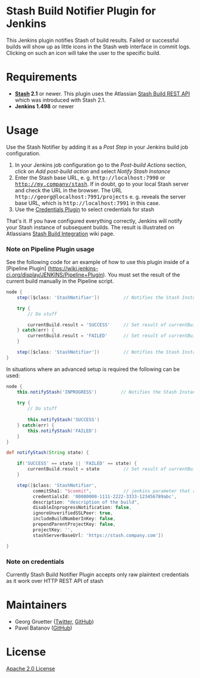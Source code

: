 Stash Build Notifier Plugin for Jenkins
=======================================

This Jenkins plugin notifies Stash of build results. Failed or
successful builds will show up as little icons in the Stash web 
interface in commit logs. Clicking on such an icon will take the 
user to the specific build.

Requirements
============

* **[Stash][] 2.1** or newer. This plugin uses the Atlassian 
[Stash Build REST API][] which was introduced with Stash 2.1. 
* **Jenkins 1.498** or newer

Usage
=====

Use the Stash Notifier by adding it as a _Post Step_ in your Jenkins build job 
configuration. 

1. In your Jenkins job configuration go to the *Post-build Actions* section, 
click on *Add post-build action* and select *Notify Stash Instance*
2. Enter the Stash base URL, e. g. <tt>http://localhost:7990</tt> or 
<tt>http://my.company/stash</tt>. If in doubt, go to your local Stash 
server and check the URL in the browser. The URL 
<tt>http://georg@localhost:7991/projects</tt> e. g. reveals the
server base URL, which is <tt>http://localhost:7991</tt> in this case. 
2. Use the [Credentials Plugin](https://wiki.jenkins-ci.org/display/JENKINS/Credentials+Plugin) to select credentials for stash

That's it. If you have configured everything correctly, Jenkins will notify
your Stash instance of subsequent builds. The result is illustrated on
Atlassians [Stash Build Integration][] wiki page.

### Note on Pipeline Plugin usage

See the following code for an example of how to use this plugin inside of a [Pipeline Plugin]
(https://wiki.jenkins-ci.org/display/JENKINS/Pipeline+Plugin). You must set the result of the 
current build manually in the Pipeline script.

```groovy
node {
    step([$class: 'StashNotifier'])         // Notifies the Stash Instance of an INPROGRESS build

    try {
        // Do stuff

        currentBuild.result = 'SUCCESS'     // Set result of currentBuild !Important!
    } catch(err) {
        currentBuild.result = 'FAILED'      // Set result of currentBuild !Important!
    }

    step([$class: 'StashNotifier'])         // Notifies the Stash Instance of the build result
}
```

In situations where an advanced setup is required the following can be used:
```groovy
node {
    this.notifyStash('INPROGRESS')         // Notifies the Stash Instance of an INPROGRESS build
    
    try {
        // Do stuff
    
        this.notifyStash('SUCCESS')
    } catch(err) {
        this.notifyStash('FAILED')
    }
}

def notifyStash(String state) {

    if('SUCCESS' == state || 'FAILED' == state) {
        currentBuild.result = state         // Set result of currentBuild !Important!
    }

    step([$class: 'StashNotifier',
          commitSha1: "$commit",            // jenkins parameter that resolves to commit's hash
          credentialsId: '00000000-1111-2222-3333-123456789abc',
          description: "description of the build",
          disableInprogressNotification: false,
          ignoreUnverifiedSSLPeer: true,
          includeBuildNumberInKey: false,
          prependParentProjectKey: false,
          projectKey: '',
          stashServerBaseUrl: 'https://stash.company.com'])

}
```

### Note on credentials

Currently Stash Build Notifier Plugin accepts only raw plaintext credentials as it work over HTTP REST API of stash


Maintainers
===========

* Georg Gruetter ([Twitter](https://twitter.com/bumbleGee), [GitHub](https://github.com/gruetter))
* Pavel Batanov ([GitHub](https://github.com/scaytrase))

License
=======

[Apache 2.0 License](http://www.apache.org/licenses/LICENSE-2.0.html)

[Stash]: www.atlassian.com/software/stash
[Stash Build Integration]: https://developer.atlassian.com/stash/docs/latest/how-tos/updating-build-status-for-commits.html
[Stash Build REST API]: https://developer.atlassian.com/static/rest/stash/latest/stash-build-integration-rest.html

